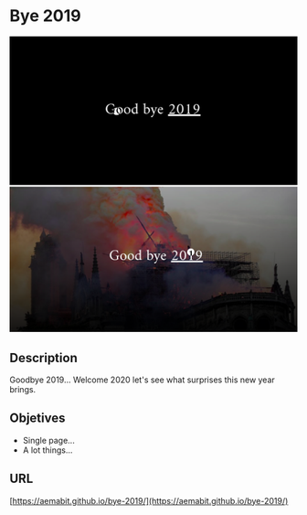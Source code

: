 # Bye 2019

![preview](./preview1.png)
![preview](./preview2.png)

## Description
Goodbye 2019... Welcome 2020 let's see what surprises this new year brings.

## Objetives
* Single page...
* A lot things...

## URL
[https://aemabit.github.io/bye-2019/](https://aemabit.github.io/bye-2019/)

